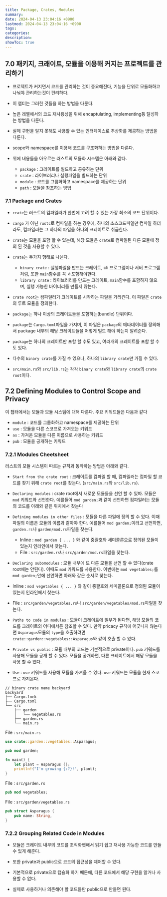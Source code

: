 ```yaml
---
title: Package, Crates, Modules
summary: 
date: 2024-04-13 23:04:16 +0900
lastmod: 2024-04-13 23:04:16 +0900
tags: 
categories: 
description: 
showToc: true
---
```



## 7.0 패키지, 크래이트, 모듈을 이용해 커지는 프로젝트를 관리하기

- 프로젝트가 커지면서 코드를 관리하는 것이 중요해진다, 기능을 단위로 모듈화하고 나눠야 관리하는것이 편리하다.

- 이 챕터는 그러한 것들을 하는 방법을 다룬다.

- 높은 레벨에서의 코드 재사용성을 위해 encaptulating, implementing등 달성하는 방법을 다룬다.

- 실제 구현을 알지 못해도 사용할 수 있는 인터페이스로 추상화를 제공하는 방법을 다룬다.

- scope와 namespace를 이용해 코드를 구조화하는 방법을 다룬다.

- 위에 내용들을 아우르는 러스트의 모듈화 시스템은 아래와 같다.

  - `package` : 크레이트를 빌드하고 공유하는 단위
  - `crate` : 라이브러리나 실행파일을 빌드하는 단위
  - `module` : 코드를 그룹화하고 namespace를 제공하는 단위
  - `path` : 모듈을 참조하는 방법

### 7.1 Package and Crates

- `crate`는 러스트의 컴파일러가 한번에 고려 할 수 있는 가장 최소의 코드 단위이다.

- `cargo` 가 아닌 `rustc`로 컴파일을 하는 경우에, 하나의 소스코드파일만 컴파일 하더라도, 컴파일러는 그 하나의 파일을 하나의 크레이트로 취급한다.

- `crate`는 모듈을 포함 할 수 있는데, 해당 모듈은 `crate`로 컴파일된 다른 모듈에 정의 된 것을 사용할 수 있다.

- `crate`는 두가지 형태로 나뉜다.

  - `binary crate` : 실행파일을 만드는 크레이트, cli 프로그램이나 서버 프로그램처럼, 또한 `main`함수를 꼭 ㅎ포함해야한다.
  - `library crate` : 라이브러리를 만드는 크레이트, `main`함수를 포함하지 않으며, 실행 가능한 바이너리를 만들지 않는다.

- `crate root`는 컴파일러가 크레이트를 시작하는 파일을 가리킨다. 이 파일은 `crate`의 루트 모듈을 정의한다.

- `package`는 하나 이상의 크레이트들을 포함하는(bundle) 단위이다. 
 
- `package`는 `Cargo.toml`파일을 가지며, 이 파일은 `package`의 메타데이터를 정의해서 package 내부의 해당 크레이트들을 어떻게 빌드 해야 하는지 알려준다.

- `package`는 하나의 크레이트만 포함 할 수도 있고, 여러개의 크레이트를 포함 할 수도 있다.

- 다수의 `binary crate`를 가질 수 있으나, 하나의 `library crate`만 가질 수 있다.

- `src/main.rs`와 `src/lib.rs`는 각각 `binary crate`와 `library crate`의 `crate root`이다.

## 7.2 Defining Modules to Control Scope and Privacy

이 챕터에서는 모듈과 모듈 시스템에 대해 다룬다.
주요 키워드들은 다음과 같다

- `module` : 코드를 그룹화하고 namespace를 제공하는 단위
- `use` : 모듈을 다른 스코프로 가져오는 키워드
- `as` : 가져온 모듈을 다른 이름으로 사용하는 키워드
- `pub` : 모듈을 공개하는 키워드

### 7.2.1 Modules Cheetsheet

러스트의 모듈 시스템이 따르는 규칙과 동작하는 방법은 아래와 같다.

- `Start from the crate root` : 크레이트를 컴파일 할 때, 컴파일러는 컴파일 할 코드를 찾기 위해 `crate root`를 찾는다. (`src/main.rs`와 `src/lib.rs`).

- `Declaring modules` : crate root에서 새로운 모듈들을 선언 할 수 있따. 모듈은 `mod` 키워드와 선언한다. 예를들어 `mod garden;`과 같이 선언하면 컴파일러는 모듈의 코드를 아래와 같은 위치에서 찾는다
 
- `Defining modules in other files` : 모듈을 다른 파일에 정의 할 수 있다. 이때 파일의 이름은 모듈의 이름과 같아야 한다. 예를들어 `mod garden;`이라고 선언하면, `garden.rs`나 `garden/mod.rs`파일을 찾는다.
  - Inline : `mod garden { ... }` 와 같이 중괄호와 세미콜론으로 정의된 모듈이 있는지 인라인에서 찾는다.
  - File : `src/garden.rs`나 `src/garden/mod.rs`파일을 찾는다.
 
 - `Declaring subomodules` : 모듈 내부에 또 다른 모듈을 선언 할 수 있다(crate root에는 안된다). 이때도 `mod` 키워드를 사용한다. 이번에는 `mod vegetables;`를 `mod garden;`안에 선언하면 아래와 같은 순서로 찾는다.
  - Inline : `mod vegetables { ... }` 와 같이 중괄호와 세미콜론으로 정의된 모듈이 있는지 인라인에서 찾는다.
  - File : `src/garden/vegetables.rs`나 `src/garden/vegetables/mod.rs`파일을 찾는다.

- `Paths to code in modules` : 모듈이 크레이트에 일부가 된다면, 해당 모듈의 코드를 크레이트의 어디에서든 참조할 수 있다. 만약 pricacy 규칙에 어긋나지 않는다면 `Asparagus`모듈의 `type`을 호출하려면 `crate::garden::vegetables::Asparagus`와 같이 호출 할 수 있다.

- `Private vs public` : 모듈 내부의 코드는 기본적으로 private이다. `pub` 키워드를 사용해 모듈을 공개 할 수 있다. 모듈을 공개하면, 다른 크레이트에서 해당 모듈을 사용 할 수 있다.

- `Use` : `use` 키워드를 사용해 모듈을 가져올 수 있다. `use` 키워드는 모듈을 현재 스코프로 가져온다.

```
// binary crate name backyard
backyard
├── Cargo.lock
├── Cargo.toml
└── src
    ├── garden
    │   └── vegetables.rs
    ├── garden.rs
    └── main.rs
```

File : `src/main.rs`
```rust
use crate::garden::vegetables::Asparagus;

pub mod garden;

fn main() {
    let plant = Asparagus {};
    println!("I'm growing {:?}!", plant);
}
```

File : `src/garden.rs`
```rust
pub mod vegetables;
```

File : `src/garden/vegetables.rs`
```rust
pub struct Asparagus {
    pub name: String,
}
```

### 7.2.2 Grouping Related Code in Modules

- 모듈은 크레이트 내부의 코드를 조직화햇해서 읽기 쉽고 재사용 가능한 코드를 만들 수 있게 해준다.

- 또한 private과 public으로 코드의 접근성을 제어할 수 있다.

- 기본적으로 private으로 캡슐화 하기 때문에, 다른 코드에서 해당 구현을 알거나 사용할 수 없다.

- 실제로 사용하거나 의존해야 할 코드들만 public으로 만들면 된다. 
